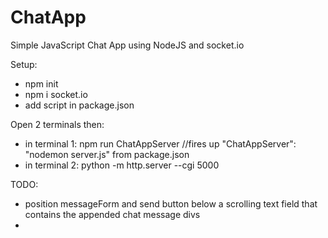 # ChatApp
Simple JavaScript Chat App using NodeJS and socket.io  

Setup:  
- npm init  
- npm i socket.io  
- add script in package.json

Open 2 terminals then:   
- in terminal 1: npm run ChatAppServer  //fires up "ChatAppServer": "nodemon server.js" from package.json
- in terminal 2: python -m http.server --cgi 5000  

TODO:
- position messageForm and send button below a scrolling text field that contains the appended chat message divs
- 
